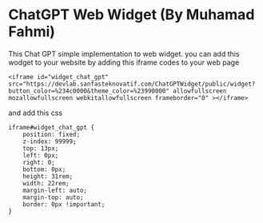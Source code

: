# ChatGPT Web Widget (By Muhamad Fahmi)
This Chat GPT simple implementation to web widget.
you can add this wodget to your website by adding this iframe codes to your web page 

```
<iframe id="widget_chat_gpt" src="https://devlab.sanfasteknovatif.com/ChatGPTWidget/public/widget?button_color=%234c0000&theme_color=%23990000" allowfullscreen mozallowfullscreen webkitallowfullscreen frameborder="0" ></iframe>
```

and add this css 

```
iframe#widget_chat_gpt {
    position: fixed;
    z-index: 99999;
    top: 13px;
    left: 0px;
    right: 0;
    bottom: 0px;
    height: 31rem;
    width: 22rem;
    margin-left: auto;
    margin-top: auto;
    border: 0px !important;
}
```
